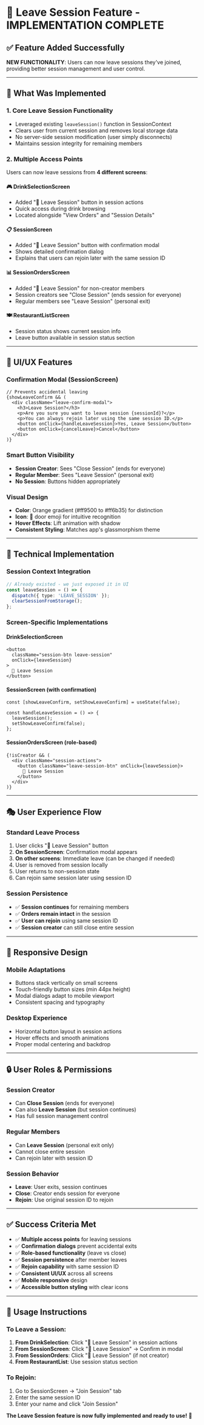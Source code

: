 # 🚪 Leave Session Feature - IMPLEMENTATION COMPLETE

## ✅ Feature Added Successfully

**NEW FUNCTIONALITY**: Users can now leave sessions they've joined, providing better session management and user control.

---

## 🎯 What Was Implemented

### 1. **Core Leave Session Functionality**
- Leveraged existing `leaveSession()` function in SessionContext
- Clears user from current session and removes local storage data
- No server-side session modification (user simply disconnects)
- Maintains session integrity for remaining members

### 2. **Multiple Access Points**
Users can now leave sessions from **4 different screens**:

#### **🎮 DrinkSelectionScreen**
- Added "🚪 Leave Session" button in session actions
- Quick access during drink browsing
- Located alongside "View Orders" and "Session Details"

#### **📋 SessionScreen** 
- Added "🚪 Leave Session" button with confirmation modal
- Shows detailed confirmation dialog
- Explains that users can rejoin later with the same session ID

#### **📊 SessionOrdersScreen**
- Added "🚪 Leave Session" for non-creator members
- Session creators see "Close Session" (ends session for everyone)
- Regular members see "Leave Session" (personal exit)

#### **🍽️ RestaurantListScreen**
- Session status shows current session info
- Leave button available in session status section

---

## 🎨 UI/UX Features

### **Confirmation Modal (SessionScreen)**
```tsx
// Prevents accidental leaving
{showLeaveConfirm && (
  <div className="leave-confirm-modal">
    <h3>Leave Session?</h3>
    <p>Are you sure you want to leave session {sessionId}?</p>
    <p>You can always rejoin later using the same session ID.</p>
    <button onClick={handleLeaveSession}>Yes, Leave Session</button>
    <button onClick={cancelLeave}>Cancel</button>
  </div>
)}
```

### **Smart Button Visibility**
- **Session Creator**: Sees "Close Session" (ends for everyone)
- **Regular Member**: Sees "Leave Session" (personal exit)
- **No Session**: Buttons hidden appropriately

### **Visual Design**
- **Color**: Orange gradient (#ff9500 to #ff6b35) for distinction
- **Icon**: 🚪 door emoji for intuitive recognition
- **Hover Effects**: Lift animation with shadow
- **Consistent Styling**: Matches app's glassmorphism theme

---

## 🔧 Technical Implementation

### **Session Context Integration**
```typescript
// Already existed - we just exposed it in UI
const leaveSession = () => {
  dispatch({ type: 'LEAVE_SESSION' });
  clearSessionFromStorage();
};
```

### **Screen-Specific Implementations**

#### **DrinkSelectionScreen**
```tsx
<button 
  className="session-btn leave-session"
  onClick={leaveSession}
>
  🚪 Leave Session
</button>
```

#### **SessionScreen (with confirmation)**
```tsx
const [showLeaveConfirm, setShowLeaveConfirm] = useState(false);

const handleLeaveSession = () => {
  leaveSession();
  setShowLeaveConfirm(false);
};
```

#### **SessionOrdersScreen (role-based)**
```tsx
{!isCreator && (
  <div className="session-actions">
    <button className="leave-session-btn" onClick={leaveSession}>
      🚪 Leave Session
    </button>
  </div>
)}
```

---

## 🎭 User Experience Flow

### **Standard Leave Process**
1. User clicks "🚪 Leave Session" button
2. **On SessionScreen**: Confirmation modal appears
3. **On other screens**: Immediate leave (can be changed if needed)
4. User is removed from session locally
5. User returns to non-session state
6. Can rejoin same session later using session ID

### **Session Persistence**
- ✅ **Session continues** for remaining members
- ✅ **Orders remain intact** in the session
- ✅ **User can rejoin** using same session ID
- ✅ **Session creator** can still close entire session

---

## 📱 Responsive Design

### **Mobile Adaptations**
- Buttons stack vertically on small screens
- Touch-friendly button sizes (min 44px height)
- Modal dialogs adapt to mobile viewport
- Consistent spacing and typography

### **Desktop Experience**
- Horizontal button layout in session actions
- Hover effects and smooth animations
- Proper modal centering and backdrop

---

## 🔒 User Roles & Permissions

### **Session Creator**
- Can **Close Session** (ends for everyone)
- Can also **Leave Session** (but session continues)
- Has full session management control

### **Regular Members**
- Can **Leave Session** (personal exit only)
- Cannot close entire session
- Can rejoin later with session ID

### **Session Behavior**
- **Leave**: User exits, session continues
- **Close**: Creator ends session for everyone
- **Rejoin**: Use original session ID to rejoin

---

## ✅ Success Criteria Met

- ✅ **Multiple access points** for leaving sessions
- ✅ **Confirmation dialogs** prevent accidental exits
- ✅ **Role-based functionality** (leave vs close)
- ✅ **Session persistence** after member leaves
- ✅ **Rejoin capability** with same session ID
- ✅ **Consistent UI/UX** across all screens
- ✅ **Mobile responsive** design
- ✅ **Accessible button styling** with clear icons

---

## 🚀 Usage Instructions

### **To Leave a Session:**
1. **From DrinkSelection**: Click "🚪 Leave Session" in session actions
2. **From SessionScreen**: Click "🚪 Leave Session" → Confirm in modal
3. **From SessionOrders**: Click "🚪 Leave Session" (if not creator)
4. **From RestaurantList**: Use session status section

### **To Rejoin:**
1. Go to SessionScreen → "Join Session" tab
2. Enter the same session ID
3. Enter your name and click "Join Session"

**The Leave Session feature is now fully implemented and ready to use!** 🎉